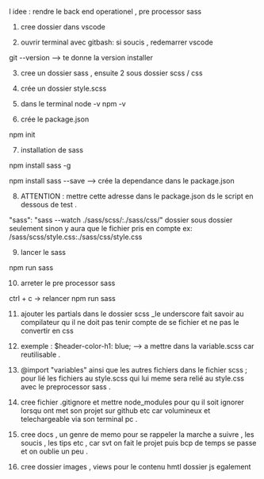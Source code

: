 l idee : rendre le back end operationel , pre processor sass 


1. cree dossier dans vscode 

2. ouvrir terminal avec gitbash: si soucis , redemarrer vscode

git --version --> te donne la version installer 

3. cree un dossier sass , ensuite 2 sous dossier scss / css

4. crée un dossier style.scss


5. dans le terminal 
node -v
npm -v

6. crée le package.json 

npm init 

7. installation de sass 

 npm install sass -g  

 npm install sass --save   --> crée la dependance dans le package.json 


8. ATTENTION : mettre cette adresse dans le package.json ds le script en dessous de test . 

  "sass": "sass --watch ./sass/scss/:./sass/css/"
                        dossier sous dossier seulement sinon y aura que le fichier pris en compte ex:
    /sass/scss/style.css:./sass/css/style.css

9. lancer le sass 

npm run sass 

10. arreter le pre processor sass 

ctrl + c -> relancer npm run sass 

11. ajouter les partials dans le dossier scss 
_le underscore fait savoir au compilateur qu il ne doit pas tenir compte de se fichier et ne pas le convertir en css

12. exemple : $header-color-h1: blue; --> a mettre dans la variable.scss car reutilisable . 

13. @import "variables" ainsi que les autres fichiers dans le fichier scss ; pour lié les fichiers au style.scss qui lui meme sera relié au style.css avec le preprocessor sass . 


14. cree fichier .gitignore 
et mettre node_modules pour qu il soit ignorer lorsqu ont met son projet sur github etc car volumineux et telechargeable via son terminal pc . 



15. cree docs , un genre de memo pour se rappeler la marche a suivre , les soucis , les tips etc , car svt
on fait le projet puis bcp de temps se passe et on oublie un peu . 

16. cree dossier images , views pour le contenu hmtl 
dossier js egalement 